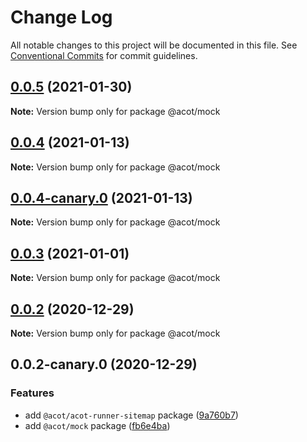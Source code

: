 # Change Log

All notable changes to this project will be documented in this file.
See [Conventional Commits](https://conventionalcommits.org) for commit guidelines.

## [0.0.5](https://github.com/acot-a11y/acot/compare/@acot/mock@0.0.4...@acot/mock@0.0.5) (2021-01-30)

**Note:** Version bump only for package @acot/mock

## [0.0.4](https://github.com/acot-a11y/acot/compare/@acot/mock@0.0.4-canary.0...@acot/mock@0.0.4) (2021-01-13)

**Note:** Version bump only for package @acot/mock

## [0.0.4-canary.0](https://github.com/acot-a11y/acot/compare/@acot/mock@0.0.3...@acot/mock@0.0.4-canary.0) (2021-01-13)

**Note:** Version bump only for package @acot/mock

## [0.0.3](https://github.com/acot-a11y/acot/compare/@acot/mock@0.0.2...@acot/mock@0.0.3) (2021-01-01)

**Note:** Version bump only for package @acot/mock

## [0.0.2](https://github.com/acot-a11y/acot/compare/@acot/mock@0.0.2-canary.0...@acot/mock@0.0.2) (2020-12-29)

**Note:** Version bump only for package @acot/mock

## 0.0.2-canary.0 (2020-12-29)

### Features

- add `@acot/acot-runner-sitemap` package ([9a760b7](https://github.com/acot-a11y/acot/commit/9a760b787df44a0febac52ccb254073179786306))
- add `@acot/mock` package ([fb6e4ba](https://github.com/acot-a11y/acot/commit/fb6e4bad5a5562260561c5585eb83ba492bdb6a6))
